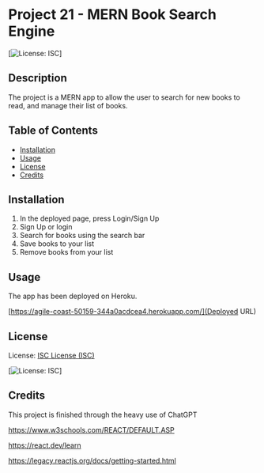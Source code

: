 # Project 21 - MERN Book Search Engine

  [![License: ISC](https://img.shields.io/badge/License-ISC-blue.svg)]

## Description

The project is a MERN app to allow the user to search for new books to read, and manage their list of books.

## Table of Contents

- [Installation](#installation)
- [Usage](#usage)
- [License](#license)
- [Credits](#credits)

## Installation

1. In the deployed page, press Login/Sign Up
2. Sign Up or login
3. Search for books using the search bar
4. Save books to your list
5. Remove books from your list

## Usage

The app has been deployed on Heroku.

[https://agile-coast-50159-344a0acdcea4.herokuapp.com/](Deployed URL)

## License

License: [ISC License (ISC)](https://opensource.org/licenses/ISC)

[![License: ISC](https://img.shields.io/badge/License-ISC-blue.svg)]


## Credits

This project is finished through the heavy use of ChatGPT

https://www.w3schools.com/REACT/DEFAULT.ASP

https://react.dev/learn

https://legacy.reactjs.org/docs/getting-started.html
